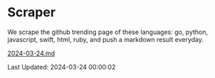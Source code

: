 # Scraper

We scrape the github trending page of these languages: go, python, javascript, swift, html, ruby, and push a markdown result everyday.

[2024-03-24.md](https://github.com/henson/Scraper/blob/master/2024-03-24.md)

Last Updated: 2024-03-24 00:00:02
